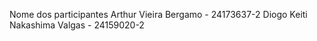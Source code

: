 Nome dos participantes
Arthur Vieira Bergamo - 24173637-2
Diogo Keiti Nakashima Valgas - 24159020-2
